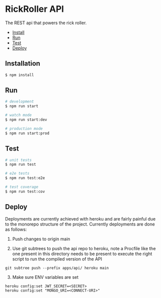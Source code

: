 # RickRoller API

The REST api that powers the rick roller.

- [Install](#installation)
- [Run](#run)
- [Test](#test)
- [Deploy](#deploy)

## Installation

```bash
$ npm install
```

## Run

```bash
# development
$ npm run start

# watch mode
$ npm run start:dev

# production mode
$ npm run start:prod
```

## Test

```bash
# unit tests
$ npm run test

# e2e tests
$ npm run test:e2e

# test coverage
$ npm run test:cov
```

## Deploy

Deployments are currently achieved with heroku and are fairly painful due to the monorepo structure of the project. Currently deployments are done as follows:

1. Push changes to origin main

2. Use git subtrees to push the api repo to heroku, note a Procfile like the one present in this directory needs to be present to execute the right script to run the compiled version of the API

```
git subtree push --prefix apps/api/ heroku main
```

3. Make sure ENV variables are set

```
heroku config:set JWT_SECRET=<SECRET>
heroku config:set "MONGO_URI=<CONNECT-URI>"
```
